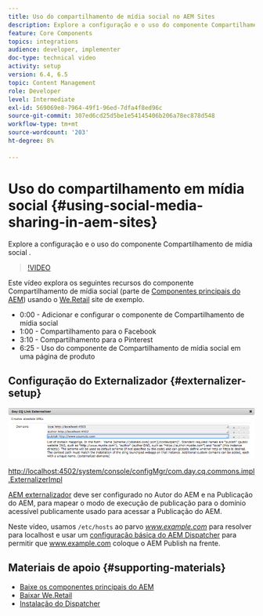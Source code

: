 ```yaml
---
title: Uso do compartilhamento de mídia social no AEM Sites
description: Explore a configuração e o uso do componente Compartilhamento de mídia social .
feature: Core Components
topics: integrations
audience: developer, implementer
doc-type: technical video
activity: setup
version: 6.4, 6.5
topic: Content Management
role: Developer
level: Intermediate
exl-id: 569069e8-7964-49f1-96ed-7dfa4f8ed96c
source-git-commit: 307ed6cd25d5be1e54145406b206a78ec878d548
workflow-type: tm+mt
source-wordcount: '203'
ht-degree: 8%

---
```


# Uso do compartilhamento em mídia social {#using-social-media-sharing-in-aem-sites}

Explore a configuração e o uso do componente Compartilhamento de mídia social .

>[!VIDEO](https://video.tv.adobe.com/v/18897/?quality=9&learn=on)

Este vídeo explora os seguintes recursos do componente Compartilhamento de mídia social (parte de [Componentes principais do AEM](https://experienceleague.adobe.com/docs/experience-manager-core-components/using/introduction.html?lang=pt-BR)) usando o [We.Retail](https://github.com/Adobe-Marketing-Cloud/aem-sample-we-retail#weretail) site de exemplo.

* 0:00 - Adicionar e configurar o componente de Compartilhamento de mídia social
* 1:00 - Compartilhamento para o Facebook
* 3:10 - Compartilhamento para o Pinterest
* 6:25 - Uso do componente de Compartilhamento de mídia social em uma página de produto

## Configuração do Externalizador {#externalizer-setup}

![Externalizador de links CQ do dia](assets/externalizer.png)

[http://localhost:4502/system/console/configMgr/com.day.cq.commons.impl.ExternalizerImpl](http://localhost:4502/system/console/configMgr/com.day.cq.commons.impl.ExternalizerImpl)

[AEM externalizador](https://helpx.adobe.com/experience-manager/6-5/sites/developing/using/externalizer.html) deve ser configurado no Autor do AEM e na Publicação do AEM, para mapear o modo de execução de publicação para o domínio acessível publicamente usado para acessar a Publicação do AEM.

Neste vídeo, usamos `/etc/hosts` ao parvo *www.example.com* para resolver para localhost e usar um [configuração básica do AEM Dispatcher](https://experienceleague.adobe.com/docs/experience-manager-dispatcher/using/getting-started/dispatcher-install.html) para permitir que www.example.com coloque o AEM Publish na frente.

## Materiais de apoio {#supporting-materials}

* [Baixe os componentes principais do AEM](https://github.com/adobe/aem-core-wcm-components/releases)
* [Baixar We.Retail](https://github.com/Adobe-Marketing-Cloud/aem-sample-we-retail/releases)
* [Instalação do Dispatcher](https://experienceleague.adobe.com/docs/experience-manager-dispatcher/using/getting-started/dispatcher-install.html)
